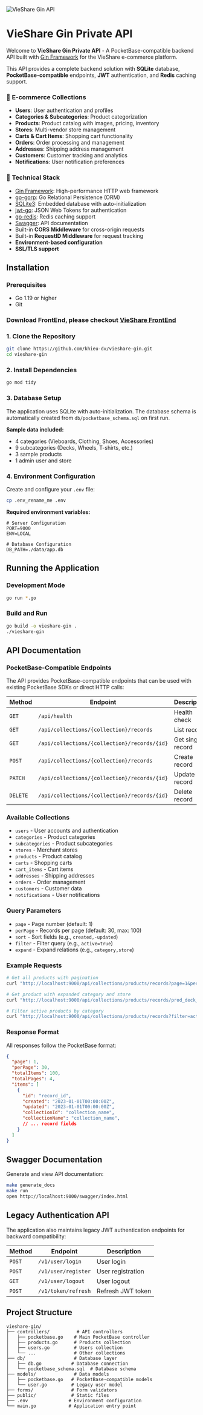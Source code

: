 ![VieShare Gin API](https://upload.wikimedia.org/wikipedia/commons/2/23/Golang.png)

# VieShare Gin Private API

Welcome to **VieShare Gin Private API** - A PocketBase-compatible backend API built with [Gin Framework](https://github.com/gin-gonic/gin/) for the VieShare e-commerce platform.

This API provides a complete backend solution with **SQLite** database, **PocketBase-compatible** endpoints, **JWT** authentication, and **Redis** caching support.


### 🏪 **E-commerce Collections**
- **Users**: User authentication and profiles
- **Categories & Subcategories**: Product categorization
- **Products**: Product catalog with images, pricing, inventory
- **Stores**: Multi-vendor store management
- **Carts & Cart Items**: Shopping cart functionality
- **Orders**: Order processing and management
- **Addresses**: Shipping address management
- **Customers**: Customer tracking and analytics
- **Notifications**: User notification preferences

### 🔧 **Technical Stack**
- [Gin Framework](https://github.com/gin-gonic/gin/): High-performance HTTP web framework
- [go-gorp](https://github.com/go-gorp/gorp): Go Relational Persistence (ORM)
- [SQLite3](https://github.com/mattn/go-sqlite3): Embedded database with auto-initialization
- [jwt-go](https://github.com/golang-jwt/jwt): JSON Web Tokens for authentication
- [go-redis](https://github.com/go-redis/redis): Redis caching support
- [Swagger](https://github.com/swaggo/gin-swagger): API documentation
- Built-in **CORS Middleware** for cross-origin requests
- Built-in **RequestID Middleware** for request tracking
- **Environment-based configuration**
- **SSL/TLS support**

## Installation

### Prerequisites
- Go 1.19 or higher
- Git

### Download FrontEnd, please checkout [VieShare FrontEnd](https://github.com/khieu-dv/vieshare.git)


### 1. Clone the Repository


```bash
git clone https://github.com/khieu-dv/vieshare-gin.git
cd vieshare-gin
```

### 2. Install Dependencies
```bash
go mod tidy
```

### 3. Database Setup
The application uses SQLite with auto-initialization. The database schema is automatically created from `db/pocketbase_schema.sql` on first run.

**Sample data included:**
- 4 categories (Vieboards, Clothing, Shoes, Accessories)
- 9 subcategories (Decks, Wheels, T-shirts, etc.)
- 3 sample products
- 1 admin user and store

### 4. Environment Configuration

Create and configure your `.env` file:
```bash
cp .env_rename_me .env
```

**Required environment variables:**
```env
# Server Configuration
PORT=9000
ENV=LOCAL

# Database Configuration
DB_PATH=./data/app.db

```

## Running the Application

### Development Mode
```bash
go run *.go
```

### Build and Run
```bash
go build -o vieshare-gin .
./vieshare-gin
```


## API Documentation

### PocketBase-Compatible Endpoints

The API provides PocketBase-compatible endpoints that can be used with existing PocketBase SDKs or direct HTTP calls:

| Method | Endpoint | Description |
|--------|----------|-------------|
| `GET` | `/api/health` | Health check |
| `GET` | `/api/collections/{collection}/records` | List records |
| `GET` | `/api/collections/{collection}/records/{id}` | Get single record |
| `POST` | `/api/collections/{collection}/records` | Create record |
| `PATCH` | `/api/collections/{collection}/records/{id}` | Update record |
| `DELETE` | `/api/collections/{collection}/records/{id}` | Delete record |

### Available Collections

- `users` - User accounts and authentication
- `categories` - Product categories
- `subcategories` - Product subcategories  
- `stores` - Merchant stores
- `products` - Product catalog
- `carts` - Shopping carts
- `cart_items` - Cart items
- `addresses` - Shipping addresses
- `orders` - Order management
- `customers` - Customer data
- `notifications` - User notifications

### Query Parameters

- `page` - Page number (default: 1)
- `perPage` - Records per page (default: 30, max: 100)
- `sort` - Sort fields (e.g., `created,-updated`)
- `filter` - Filter query (e.g., `active=true`)
- `expand` - Expand relations (e.g., `category,store`)

### Example Requests

```bash
# Get all products with pagination
curl "http://localhost:9000/api/collections/products/records?page=1&perPage=10"

# Get product with expanded category and store
curl "http://localhost:9000/api/collections/products/records/prod_deck_001?expand=category,store"

# Filter active products by category
curl "http://localhost:9000/api/collections/products/records?filter=active=true&&category=cat_vieboards"
```

### Response Format

All responses follow the PocketBase format:

```json
{
  "page": 1,
  "perPage": 30,
  "totalItems": 100,
  "totalPages": 4,
  "items": [
    {
      "id": "record_id",
      "created": "2023-01-01T00:00:00Z",
      "updated": "2023-01-01T00:00:00Z",
      "collectionId": "collection_name",
      "collectionName": "collection_name",
      // ... record fields
    }
  ]
}
```

## Swagger Documentation

Generate and view API documentation:
```bash
make generate_docs
make run
open http://localhost:9000/swagger/index.html
```

## Legacy Authentication API

The application also maintains legacy JWT authentication endpoints for backward compatibility:

| Method | Endpoint | Description |
|--------|----------|-------------|
| `POST` | `/v1/user/login` | User login |
| `POST` | `/v1/user/register` | User registration |
| `GET` | `/v1/user/logout` | User logout |
| `POST` | `/v1/token/refresh` | Refresh JWT token |

## Project Structure

```
vieshare-gin/
├── controllers/          # API controllers
│   ├── pocketbase.go    # Main PocketBase controller
│   ├── products.go      # Products collection
│   ├── users.go         # Users collection
│   └── ...              # Other collections
├── db/                  # Database layer
│   ├── db.go           # Database connection
│   └── pocketbase_schema.sql  # Database schema
├── models/              # Data models
│   ├── pocketbase.go   # PocketBase-compatible models
│   └── user.go         # Legacy user model
├── forms/              # Form validators
├── public/             # Static files
├── .env               # Environment configuration
└── main.go            # Application entry point
```


